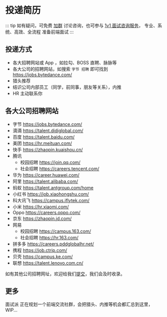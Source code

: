 # 投递简历

::: tip
如有疑问，可免费 [加群](/docs/services/group.md) 讨论咨询，也可参与 [1v1 面试咨询服务](/docs/services/1v1.md)， 专业、系统、高效、全流程 准备前端面试
:::

## 投递方式

- 各大招聘网站或 App ，如拉勾、BOSS 直聘、脉脉等
- 各大公司的招聘网站，如搜索 `字节 招聘` 即可找到 https://jobs.bytedance.com/
- 猎头推荐
- 结识公司内部员工（同学，前同事，朋友等关系），内推
- HR 主动联系你

## 各大公司招聘网站

- 字节 https://jobs.bytedance.com/
- 滴滴 https://talent.didiglobal.com/
- 百度 https://talent.baidu.com/
- 美团 https://hr.meituan.com/
- 快手 https://zhaopin.kuaishou.cn/
- 腾讯
  - 校园招聘 https://join.qq.com/
  - 社会招聘 https://careers.tencent.com/
- 华为 https://career.huawei.com/
- 阿里 https://talent.alibaba.com/
- 蚂蚁 https://talent.antgroup.com/home
- 小红书 https://job.xiaohongshu.com/
- 科大讯飞 https://campus.iflytek.com/
- 小米 https://hr.xiaomi.com/
- Oppo https://careers.oppo.com/
- 京东 https://zhaopin.jd.com/
- 网易
  - 校园招聘 https://campus.163.com/
  - 社会招聘 https://hr.163.com/
- 拼多多 https://careers.pddglobalhr.net/
- 携程 https://job.ctrip.com/
- 贝壳 https://campus.ke.com/
- 联想 https://talent.lenovo.com.cn/

如有其他公司招聘网址，欢迎给我们[提交](https://github.com/mianshipai/mianshipai-web/issues/new/choose)，我们会及时收录。

## 更多

面试派 正在规划一个前端交流社群，会把猎头、内推等机会都汇总到这里，WIP...

